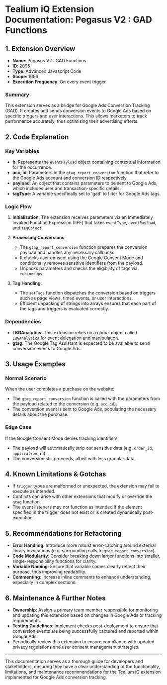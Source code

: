 # Tealium iQ Extension Documentation: Pegasus V2 : GAD Functions

## 1. Extension Overview

- **Name**: Pegasus V2 : GAD Functions
- **ID**: 2095
- **Type**: Advanced Javascript Code
- **Scope**: 1656
- **Execution Frequency**: On every event trigger

### Summary
This extension serves as a bridge for Google Ads Conversion Tracking (GAD). It creates and sends conversion events to Google Ads based on specific triggers and user interactions. This allows marketers to track performance accurately, thus optimising their advertising efforts. 

## 2. Code Explanation

### Key Variables
- **b**: Represents the `eventPayload` object containing contextual information for the occurrence.
- **acc, id**: Parameters in the `gtag_report_conversion` function that refer to the Google Ads account and conversion ID respectively.
- **payload**: An object that contains parameters to be sent to Google Ads, which includes user and transaction-specific details.
- **tagType**: A variable specifically set to 'gad' to filter for Google Ads tags.

### Logic Flow

1. **Initialization**: The extension receives parameters via an Immediately Invoked Function Expression (IIFE) that takes `eventType`, `eventPayload`, and `tagObject`.
   
2. **Processing Conversions**:
   - The `gtag_report_conversion` function prepares the conversion payload and handles any necessary callbacks.
   - It checks user consent using the Google Consent Mode and conditionally removes sensitive identifiers from the payload.
   - Unpacks parameters and checks the eligibility of tags via `runLookups`.

3. **Tag Handling**:
   - The `setTags` function dispatches the conversion based on triggers such as page views, timed events, or user interactions.
   - Efficient unpacking of strings into arrays ensures that each part of the tags and triggers is evaluated correctly.

### Dependencies
- **LBGAnalytics**: This extension relies on a global object called `LBGAnalytics` for event delegation and manipulation.
- **gtag**: The Google Tag Assistant is expected to be available to send conversion events to Google Ads.

## 3. Usage Examples

### Normal Scenario
When the user completes a purchase on the website:
- The `gtag_report_conversion` function is called with the parameters from the payload related to the conversion (e.g. `acc`, `id`).
- The conversion event is sent to Google Ads, populating the necessary details about the purchase.

### Edge Case
If the Google Consent Mode denies tracking identifiers:
- The payload will automatically strip out sensitive data (e.g. `order_id`, `application_id`).
- The conversion still proceeds, albeit with less granular data.

## 4. Known Limitations & Gotchas
- If `trigger` types are malformed or unexpected, the extension may fail to execute as intended.
- Conflicts can arise with other extensions that modify or override the `gtag` function.
- The event listeners may not function as intended if the element specified in the trigger does not exist or is created dynamically post-execution.

## 5. Recommendations for Refactoring
- **Error Handling**: Introduce more robust error-catching around external library invocations (e.g. surrounding calls to `gtag_report_conversion`).
- **Code Modularity**: Consider breaking down larger functions into smaller, single-responsibility functions for clarity. 
- **Variable Naming**: Ensure that variable names clearly reflect their purpose, thus improving readability.
- **Commenting**: Increase inline comments to enhance understanding, especially in complex sections.

## 6. Maintenance & Further Notes
- **Ownership**: Assign a primary team member responsible for monitoring and updating this extension based on changes in Google Ads or tracking requirements.
- **Testing Guidelines**: Implement checks post-deployment to ensure that conversion events are being successfully captured and reported within Google Ads.
- Periodically review this extension to ensure compliance with updated privacy regulations and user consent management strategies.

--- 

This documentation serves as a thorough guide for developers and stakeholders, ensuring they have a clear understanding of the functionality, limitations, and maintenance recommendations for the Tealium iQ extension implemented for Google Ads conversion tracking.